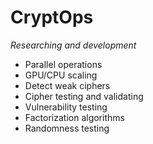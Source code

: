 <h1>CryptOps</h1>
 
*Researching and development*

* Parallel operations
* GPU/CPU scaling
* Detect weak ciphers
* Cipher testing and validating
* Vulnerability testing
* Factorization algorithms
* Randomness testing






